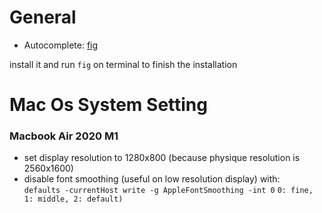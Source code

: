 # General

- Autocomplete: [fig](https://github.com/withfig/autocomplete)

install it and run `fig` on terminal to finish the installation

# Mac Os System Setting

### Macbook Air 2020 M1

- set display resolution to 1280x800 (because physique resolution is 2560x1600)
- disable font smoothing (useful on low resolution display) with:  
`defaults -currentHost write -g AppleFontSmoothing -int 0` `0: fine, 1: middle, 2: default)`
